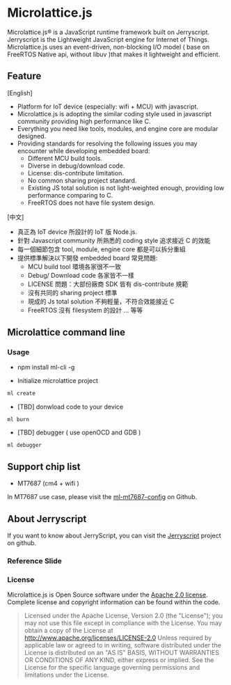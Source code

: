 # Microlattice.js

Microlattice.js® is a JavaScript runtime framework built on Jerryscript. Jerryscript is the Lightweight JavaScript engine for Internet of Things. Microlattice.js uses an event-driven, non-blocking I/O model ( base on FreeRTOS Native api, without libuv )that makes it lightweight and efficient.

## Feature
[English]
* Platform for IoT device (especially: wifi + MCU) with javascript.
* Microlattice.js is adopting the similar coding style used in javascript community providing high performance like C.
* Everything you need like tools, modules, and engine core are modular designed.
* Providing standards for resolving the following issues you may encounter while developing embedded board:
  * Different MCU build tools.
  * Diverse in debug/download code.
  * License: dis-contribute limitation.
  * No common sharing project standard.
  * Existing JS total solution is not light-weighted enough, providing low performance comparing to C.
  * FreeRTOS does not have file system design.

[中文]
* 真正為 IoT device 所設計的 IoT 版 Node.js.
* 針對 Javascript community 所熟悉的 coding style 追求接近 C 的效能
* 每一個細節包含 tool, module, engine core 都是可以拆分重組
* 提供標準解決以下開發 embedded board 常見問題:
  * MCU build tool 環境各家很不一致
  * Debug/ Download code 各家皆不一樣
  * LICENSE 問題：大部份廠商 SDK 皆有 dis-contribute 規範
  * 沒有共同的 sharing project 標準
  * 現成的 Js total solution 不夠輕量，不符合效能接近 C
  * FreeRTOS 沒有 filesystem 的設計 ... 等等

## Microlattice command line

### Usage

* npm install ml-cli -g

* Initialize microlattice project

``` bash
ml create
```

* [TBD] donwload code to your device

```
ml burn
```

* [TBD] debugger ( use openOCD and GDB )

```
ml debugger
```

## Support chip list

* MT7687 (cm4 + wifi )

In MT7687 use case, please visit the [ml-mt7687-config](https://github.com/iamblue/ml-mt7687-config) on Github.

## About Jerryscript

If you want to know about JerryScript, you can visit the [Jerryscript](https://github.com/Samsung/jerryscript) project on github.

### Reference Slide


### License

Microlattice.js is Open Source software under the [Apache 2.0 license](https://www.apache.org/licenses/LICENSE-2.0). Complete license and copyright information can be found within the code.

> Licensed under the Apache License, Version 2.0 (the "License"); you may not use this file except in compliance with the License. You may obtain a copy of the License at http://www.apache.org/licenses/LICENSE-2.0 Unless required by applicable law or agreed to in writing, software distributed under the License is distributed on an "AS IS" BASIS, WITHOUT WARRANTIES OR CONDITIONS OF ANY KIND, either express or implied. See the License for the specific language governing permissions and limitations under the License.
